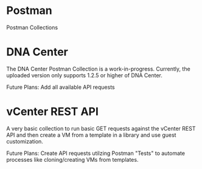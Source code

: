 # Postman
Postman Collections

# DNA Center
The DNA Center Postman Collection is a work-in-progress. Currently, the uploaded version only supports 1.2.5 or higher of DNA Center.

Future Plans:
Add all available API requests

# vCenter REST API
A very basic collection to run basic GET requests against the vCenter REST API and then create a VM from a template in a library and use guest customization. 

Future Plans:
Create API requests utilzing Postman "Tests" to automate processes like cloning/creating VMs from templates.
